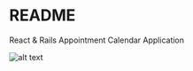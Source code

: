 # README

React & Rails Appointment Calendar Application

![alt text](https://raw.githubusercontent.com/webmaster7788/appointment/master/img.gif)